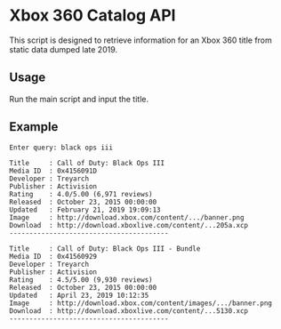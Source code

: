 # Xbox 360 Catalog API

This script is designed to retrieve information for an Xbox 360 title from static data dumped late 2019.

## Usage
Run the main script and input the title.

## Example
```
Enter query: black ops iii

Title     : Call of Duty: Black Ops III
Media ID  : 0x4156091D
Developer : Treyarch
Publisher : Activision
Rating    : 4.0/5.00 (6,971 reviews)
Released  : October 23, 2015 00:00:00
Updated   : February 21, 2019 19:09:13
Image     : http://download.xbox.com/content/.../banner.png
Download  : http://download.xboxlive.com/content/...205a.xcp
----------------------------------------

Title     : Call of Duty: Black Ops III - Bundle
Media ID  : 0x41560929
Developer : Treyarch
Publisher : Activision
Rating    : 4.5/5.00 (9,930 reviews)
Released  : October 23, 2015 00:00:00
Updated   : April 23, 2019 10:12:35
Image     : http://download.xbox.com/content/images/.../banner.png
Download  : http://download.xboxlive.com/content/...5130.xcp
----------------------------------------
```